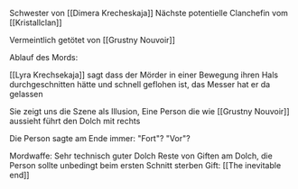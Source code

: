Schwester von [[Dimera Krecheskaja]]
Nächste potentielle Clanchefin vom [[Kristallclan]]

Vermeintlich getötet von [[Grustny Nouvoir]]

Ablauf des Mords:

[[Lyra Krechsekaja]] sagt dass der Mörder in einer Bewegung ihren Hals durchgeschnitten hätte und schnell geflohen ist, das Messer hat er da gelassen

Sie zeigt uns die Szene als Illusion, Eine Person die wie [[Grustny Nouvoir]] aussieht führt den Dolch mit rechts

Die Person sagte am Ende immer: "Fort"? "Vor"?

Mordwaffe: 
Sehr technisch guter Dolch
Reste von Giften am Dolch, die Person sollte unbedingt beim ersten Schnitt sterben
Gift: [[The inevitable end]]